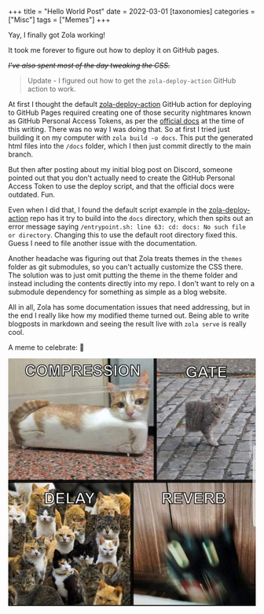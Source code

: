 +++
title = "Hello World Post"
date = 2022-03-01
[taxonomies]
categories = ["Misc"]
tags = ["Memes"]
+++

Yay, I finally got Zola working!

It took me forever to figure out how to deploy it on GitHub pages.

*~~I've also spent most of the day tweaking the CSS.~~*

> Update - I figured out how to get the `zola-deploy-action` GitHub action to work.

At first I thought the default [zola-deploy-action](https://github.com/shalzz/zola-deploy-action) GitHub action for deploying to GitHub Pages required creating one of those security nightmares known as GitHub Personal Access Tokens, as per the [official docs](https://www.getzola.org/documentation/deployment/github-pages/) at the time of this writing. There was no way I was doing that. So at first I tried just building it on my computer with `zola build -o docs`. This put the generated html files into the `/docs` folder, which I then just commit directly to the main branch.

But then after posting about my initial blog post on Discord, someone pointed out that you don't actually need to create the GitHub Personal Access Token to use the deploy script, and that the official docs were outdated. Fun.

Even when I did that, I found the default script example in the [zola-deploy-action](https://github.com/shalzz/zola-deploy-action) repo has it try to build into the `docs` directory, which then spits out an error message saying `/entrypoint.sh: line 63: cd: docs: No such file or directory`. Changing this to use the default root directory fixed this. Guess I need to file another issue with the documentation.

Another headache was figuring out that Zola treats themes in the `themes` folder as git submodules, so you can't actually customize the CSS there. The solution was to just omit putting the theme in the theme folder and instead including the contents directly into my repo. I don't want to rely on a submodule dependency for something as simple as a blog website.

All in all, Zola has some documentation issues that need addressing, but in the end I really like how my modified theme turned out. Being able to write blogposts in markdown and seeing the result live with `zola serve` is really cool.

A meme to celebrate: 🎉

![dank meme](/images/dank_meme.jpg)